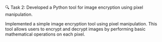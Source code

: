 🔍 Task 2: Developed a Python tool for image encryption using pixel manipulation.

Implemented a simple image encryption tool using pixel manipulation. This tool allows users to encrypt and decrypt images by performing basic mathematical operations on each pixel.

